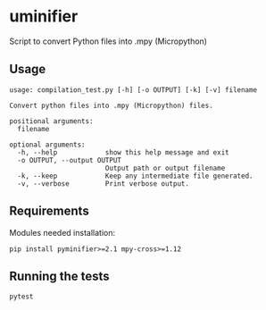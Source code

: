 # uminifier
Script to convert Python files into .mpy (Micropython)

## Usage
```
usage: compilation_test.py [-h] [-o OUTPUT] [-k] [-v] filename

Convert python files into .mpy (Micropython) files.

positional arguments:
  filename

optional arguments:
  -h, --help            show this help message and exit
  -o OUTPUT, --output OUTPUT
                        Output path or output filename
  -k, --keep            Keep any intermediate file generated.
  -v, --verbose         Print verbose output.
```

## Requirements
Modules needed installation:
```shell
pip install pyminifier>=2.1 mpy-cross>=1.12
```

## Running the tests
```shell script
pytest
```